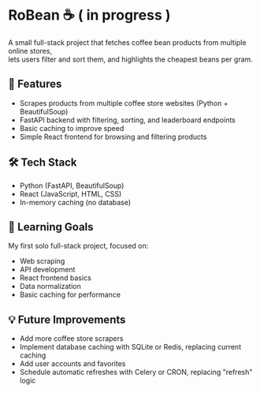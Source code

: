 # RoBean ☕ ( in progress )  

A small full-stack project that fetches coffee bean products from multiple online stores,  
lets users filter and sort them, and highlights the cheapest beans per gram.  

## 🚀 Features
- Scrapes products from multiple coffee store websites (Python + BeautifulSoup)
- FastAPI backend with filtering, sorting, and leaderboard endpoints
- Basic caching to improve speed
- Simple React frontend for browsing and filtering products

## 🛠 Tech Stack
- Python (FastAPI, BeautifulSoup)
- React (JavaScript, HTML, CSS)
- In-memory caching (no database)

## 🎯 Learning Goals
My first solo full-stack project, focused on:
- Web scraping
- API development
- React frontend basics
- Data normalization
- Basic caching for performance

## 💡 Future Improvements
- Add more coffee store scrapers  
- Implement database caching with SQLite or Redis, replacing current caching  
- Add user accounts and favorites  
- Schedule automatic refreshes with Celery or CRON, replacing "refresh" logic
